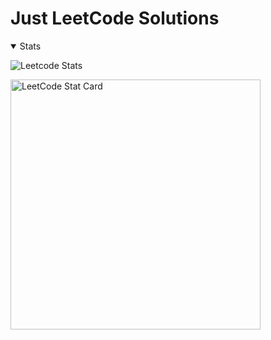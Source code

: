 # Just LeetCode Solutions
<details open>
  <summary>Stats </summary>
  
![Leetcode Stats](https://leetcode.card.workers.dev/?username=HiddenGrizzly&theme=dark)
<!-- &extension=activity can be added to show lastest activity -->

<a href="https://github.com/KnlnKS/leetcode-stats">
  <img alt="LeetCode Stat Card" src="https://apu5rh8gxk.execute-api.us-east-1.amazonaws.com/default/leetcode-stats?username=HiddenGrizzly" width="400"/>
</a>
</details>
